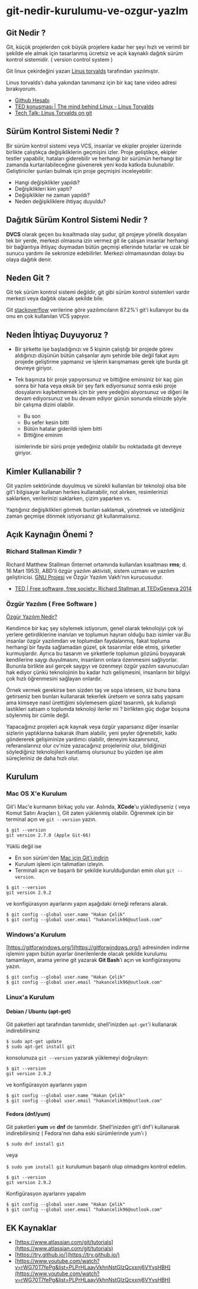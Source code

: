 # git-nedir-kurulumu-ve-ozgur-yazlm

## Git Nedir ?

Git, küçük projelerden çok büyük projelere kadar her şeyi hızlı ve verimli bir şekilde ele almak için tasarlanmış ücretsiz ve açık kaynaklı dağıtık sürüm kontrol sistemidir. \( version control system \)

Git linux çekirdeğini yazan [Linus torvalds](https://www.google.com/search?q=linus+torvalds) tarafından yazılmıştır.

Linus torvalds'ı daha yakından tanımanız için bir kaç tane video adresi bırakıyorum.

* [Github Hesabı](https://github.com/torvalds)
* [TED konuşması \| The mind behind Linux - Linus Torvalds](https://www.youtube.com/watch?v=o8NPllzkFhE)
* [Tech Talk: Linus Torvalds on git](https://www.youtube.com/watch?v=4XpnKHJAok8&t=2001s)

## Sürüm Kontrol Sistemi Nedir ?

Bir sürüm kontrol sistemi veya VCS, insanlar ve ekipler projeler üzerinde birlikte çalıştıkça değişikliklerin geçmişini izler. Proje geliştikçe, ekipler testler yapabilir, hataları giderebilir ve herhangi bir sürümün herhangi bir zamanda kurtarılabileceğine güvenerek yeni koda katkıda bulunabilir. Geliştiriciler şunları bulmak için proje geçmişini inceleyebilir:

* Hangi değişiklikler yapıldı?
* Değişiklikleri kim yaptı?
* Değişiklikler ne zaman yapıldı?
* Neden değişikliklere ihtiyaç duyuldu?

## Dağıtık Sürüm Kontrol Sistemi Nedir ?

**DVCS** olarak geçen bu kısaltmada olay şudur, git projeye yönelik dosyaları tek bir yerde, merkezi olmasına izin vermez git ile çalışan insanlar herhangi bir bağlantıya ihtiyaç duymadan bütün geçmişi ellerinde tutarlar ve uzak bir sunucu yardımı ile sekronize edebilirler. Merkezi olmamasından dolayı bu olaya dağıtık denir.

## Neden Git ?

Git tek sürüm kontrol sistemi değildir, git gibi sürüm kontrol sistemleri vardır merkezi veya dağıtık olacak şekilde bile.

Git [stackoverflow](https://insights.stackoverflow.com/survey/2018#work-_-version-control) verilerine göre yazılımcıların 87.2%'i git'i kullanıyor bu da onu en çok kullanılan VCS yapıyor.

## Neden İhtiyaç Duyuyoruz ?

* Bir şirkette işe başladığınızı ve 5 kişinin çalıştığı bir projede görev aldığınızı düşünün bütün çalışanlar aynı şehirde bile değil fakat aynı projede geliştirme yapmanız ve işlerin karışmaması gerek işte burda git devreye giriyor.
* Tek başınıza bir proje yapıyorsunuz ve bittiğine eminsiniz bir kaç gün sonra bir hata veya eksik bir şey fark ediyorsunuz sonra eski proje dosyalarını kaybetmemek için bir yere yedeğini alıyorsunuz ve diğeri ile devam ediyorsunuz ve bu devam ediyor günün sonunda elinizde şöyle bir çalışma dizini olabilir.

  * Bu son
  * Bu sefer kesin bitti
  * Bütün hatalar giderildi işlem bitti
  * Bittiğine eminim

  isimlerinde bir sürü proje yedeğiniz olabilir bu noktadada git devreye giriyor.

## Kimler Kullanabilir ?

Git yazılım sektöründe duyulmuş ve sürekli kullanılan bir teknoloji olsa bile git'i bilgisayar kullanan herkes kullanabilir, not alırken, resimlerinizi saklarken, verilerinizi saklarken, çizim yaparken vs.

Yaptığınız değişiklikleri görmek bunları saklamak, yönetmek ve istediğiniz zaman geçmişe dönmek istiyorsanız git kullanmalısınız.

## Açık Kaynağın Önemi ?

### Richard Stallman Kimdir ?

Richard Matthew Stallman \(İnternet ortamında kullanılan kısaltması **rms**; d. 16 Mart 1953\), ABD'li özgür yazılım aktivisti, sistem uzmanı ve yazılım geliştiricisi. [GNU Projesi](https://www.gnu.org/home.en.html) ve Özgür Yazılım Vakfı'nın kurucusudur.

* [TED \| Free software, free society: Richard Stallman at TEDxGeneva 2014](https://www.youtube.com/watch?v=Ag1AKIl_2GM)

### Özgür Yazılım \( Free Software \)

[Özgür Yazılım Nedir?](https://www.gnu.org/philosophy/free-sw.html)

Kendimce bir kaç şey söylemek istiyorum, genel olarak teknolojiyi çok iyi yerlere getirdiklerine inanılan ve toplumun hayran olduğu bazı isimler var.Bu insanlar özgür yazılımdan ve toplumdan faydalanmış, fakat topluma herhangi bir fayda sağlamadan güzel, şık tasarımlar elde etmiş, şirketler kurmuşlardır. Ayrıca bu tasarım ve şirketlerle toplumun gözünü boyayarak kendilerine saygı duyulmasını, insanların onlara özenmesini sağlıyorlar. Bununla birlikte asıl gerçek saygıyı ve özenmeyi özgür yazılım savunucuları hak ediyor çünkü teknolojinin bu kadar hızlı gelişmesini, insanların bir bilgiyi çok hızlı öğrenmesini sağlayan onlardır.

Örnek vermek gerekirse ben sizden taş ve sopa istesem, siz bunu bana getirseniz ben bunları kullanarak tekerlek üretsem ve sonra satış yapsam ama kimseye nasıl ürettiğimi söylemesem güzel tasarımlı, şık kullanışlı lastikleri satsam o toplumda teknoloji ilerler mi ? birlikten güç doğar boşuna söylenmiş bir cümle değil.

Yapacağınız projeleri açık kaynak veya özgür yaparsanız diğer insanlar sizlerin yaptıklarına bakarak ilham alabilir, yeni şeyler öğrenebilir, katkı göndererek gelişiminize yardımcı olabilir, deneyim kazanırsınız, referanslarınız olur cv'nize yazacağınız projeleriniz olur, bildiğinizi söylediğiniz teknolojileri kanıtlamış olursunuz bu yüzden işe alım süreçleriniz de daha hızlı olur.

## Kurulum

### Mac OS X'e Kurulum

Git'i Mac'e kurmanın birkaç yolu var. Aslında, **XCode**'u yüklediyseniz \( veya Komut Satırı Araçları \), Git zaten yüklenmiş olabilir. Öğrenmek için bir terminal açın ve `git --version` yazın.

```text
$ git --version
git version 2.7.0 (Apple Git-66)
```

Yüklü değil ise

* En son sürüm'den [Mac için Git'i indirin](https://sourceforge.net/projects/git-osx-installer/files/)
* Kurulum işlemi için talimatları izleyin.
* Terminali açın ve başarılı bir şekilde kurulduğundan emin olun `git --version`.

```text
$ git --version
git version 2.9.2
```

ve konfigürasyon ayarlarını yapın aşağıdaki örneği referans alarak.

```text
$ git config --global user.name "Hakan Çelik"
$ git config --global user.email "hakancelik96@outlook.com"
```

### Windows'a Kurulum

[https://gitforwindows.org/](https://gitforwindows.org/) adresinden indirme işlemini yapın bütün ayarlar önerilenlerde olacak şekilde kurulumu tamamlayın, arama yerine git yazarak **Git Bash**'i açın ve konfigürasyonu yazın.

```text
$ git config --global user.name "Hakan Çelik"
$ git config --global user.email "hakancelik96@outlook.com"
```

### Linux'a Kurulum

#### Debian / Ubuntu \(apt-get\)

Git paketleri apt tarafından tanımlıdır, shell'inizden `apt-get`'i kullanarak indirebilirsiniz

```text
$ sudo apt-get update
$ sudo apt-get install git
```

konsolunuza `git --version` yazarak yüklemeyi doğrulayın:

```text
$ git --version
git version 2.9.2
```

ve konfigürasyon ayarlarını yapın

```text
$ git config --global user.name "Hakan Çelik"
$ git config --global user.email "hakancelik96@outlook.com"
```

#### Fedora \(dnf/yum\)

Git paketleri **yum** ve **dnf** de tanımlıdır. Shell'inizden git'i dnf'i kullanarak indirebilirsiniz \( Fedora'nın daha eski sürümlerinde yum'ı \)

`$ sudo dnf install git`

veya

`$ sudo yum install git` kurulumun başarılı olup olmadıgını kontrol edelim.

```text
$ git --version
git version 2.9.2
```

Konfigürasyon ayarlarını yapalım

```text
$ git config --global user.name "Hakan Çelik"
$ git config --global user.email "hakancelik96@outlook.com"
```

## EK Kaynaklar

* [https://www.atlassian.com/git/tutorials](https://www.atlassian.com/git/tutorials)
* [https://try.github.io/](https://try.github.io/)
* [https://www.youtube.com/watch?v=rWG70T7fePg&list=PLPrHLaayVkhnNstGIzQcxxnj6VYvsHBH](https://www.youtube.com/watch?v=rWG70T7fePg&list=PLPrHLaayVkhnNstGIzQcxxnj6VYvsHBH)

